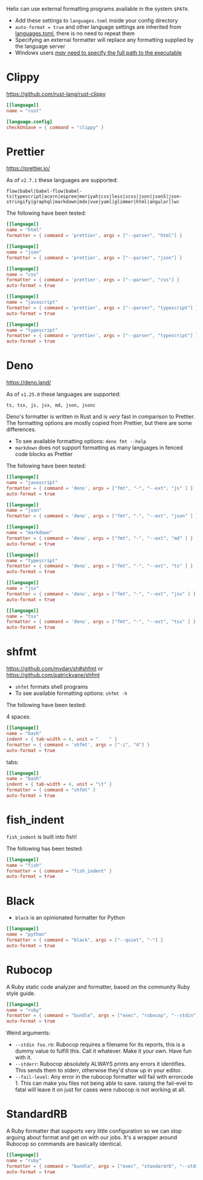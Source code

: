 Helix can use external formatting programs available in the system `$PATH`.

- Add these settings to `languages.toml` inside your config directory
- `auto-format = true` and other language settings are inherited from [languages.toml](https://github.com/helix-editor/helix/blob/master/languages.toml), there is no need to repeat them
- Specifying an external formatter will replace any formatting supplied by the language server
- Windows users [*may* need to specify the full path to the executable](https://github.com/helix-editor/helix/discussions/3198#discussioncomment-3325065)

# Clippy

<https://github.com/rust-lang/rust-clippy>

```toml
[[language]]
name = "rust"

[language.config]
checkOnSave = { command = "clippy" }
```

# Prettier

https://prettier.io/

As of `v2.7.1` these languages are supported:

`flow|babel|babel-flow|babel-ts|typescript|acorn|espree|meriyah|css|less|scss|json|json5|json-stringify|graphql|markdown|mdx|vue|yaml|glimmer|html|angular|lwc`

The following have been tested:

```toml
[[language]]
name = "html"
formatter = { command = 'prettier', args = ["--parser", "html"] }

[[language]]
name = "json"
formatter = { command = 'prettier', args = ["--parser", "json"] }

[[language]]
name = "css"
formatter = { command = 'prettier', args = ["--parser", "css"] }
auto-format = true

[[language]]
name = "javascript"
formatter = { command = 'prettier', args = ["--parser", "typescript"] }
auto-format = true

[[language]]
name = "typescript"
formatter = { command = 'prettier', args = ["--parser", "typescript"] }
auto-format = true
```
# Deno

https://deno.land/

As of `v1.25.0` these languages are supported:

`ts, tsx, js, jsx, md, json, jsonc`

Deno's formatter is written in Rust and is *very* fast in comparison to Prettier. The formatting options are mostly copied from Prettier, but there are some differences.

- To see available formatting options: `deno fmt --help`
- `markdown` does not support formatting as many languages in fenced code blocks as Prettier

The following have been tested:

```toml
[[language]]
name = "javascript"
formatter = { command = 'deno', args = ["fmt", "-", "--ext", "js" ] }
auto-format = true

[[language]]
name = "json"
formatter = { command = 'deno', args = ["fmt", "-", "--ext", "json" ] }

[[language]]
name = "markdown"
formatter = { command = 'deno', args = ["fmt", "-", "--ext", "md" ] }
auto-format = true

[[language]]
name = "typescript"
formatter = { command = 'deno', args = ["fmt", "-", "--ext", "ts" ] }
auto-format = true

[[language]]
name = "jsx"
formatter = { command = 'deno', args = ["fmt", "-", "--ext", "jsx" ] }
auto-format = true

[[language]]
name = "tsx"
formatter = { command = 'deno', args = ["fmt", "-", "--ext", "tsx" ] }
auto-format = true
```

# shfmt

https://github.com/mvdan/sh#shfmt or https://github.com/patrickvane/shfmt

- `shfmt` formats shell programs
- To see available formatting options: `shfmt -h`

The following have been tested:

4 spaces:
```toml
[[language]]
name = "bash"
indent = { tab-width = 4, unit = "    " }
formatter = { command = 'shfmt', args = ["-i", "4"] }
auto-format = true
```

tabs:
```toml
[[language]]
name = "bash"
indent = { tab-width = 4, unit = "\t" }
formatter = { command = "shfmt" }
auto-format = true
```

# fish_indent

`fish_indent` is built into fish!

The following has been tested:

```toml
[[language]]
name = "fish"
formatter = { command = "fish_indent" }
auto-format = true
```

# Black

- `black` is an opinionated formatter for Python

```toml
[[language]]
name = "python"
formatter = { command = "black", args = ["--quiet", "-"] }
auto-format = true
```

# Rubocop

A Ruby static code analyzer and formatter, based on the community Ruby style guide.

```toml
[[language]]
name = "ruby"
formatter = { command = "bundle", args = ["exec", "rubocop", "--stdin", "foo.rb", "--fix", "--stderr", "--fail-level", "fatal"] }
auto-format = true
```

Weird arguments:
- `--stdin foo.rb`: Rubocop requires a filename for its reports, this is a dummy value to fulfill this. Call it whatever. Make it your own. Have fun with it.
- `--stderr`: Rubocop absolutely ALWAYS prints any errors it identifies. This sends them to stderr, otherwise they'd show up in your editor.
- `--fail-level`: Any error in the rubocop formatter will fail with errorcode 1. This can make you files not being able to save. raising the fail-evel to fatal will leave it on just for cases were rubocop is not working at all.


# StandardRB

A Ruby formatter that supports very little configuration so we can stop arguing about format and get on with our jobs. It's a wrapper around Rubocop so commands are basically identical.

```toml
[[language]]
name = "ruby"
formatter = { command = "bundle", args = ["exec", "standardrb", "--stdin", "foo.rb", "--fix", "--stderr"] }
auto-format = true
```